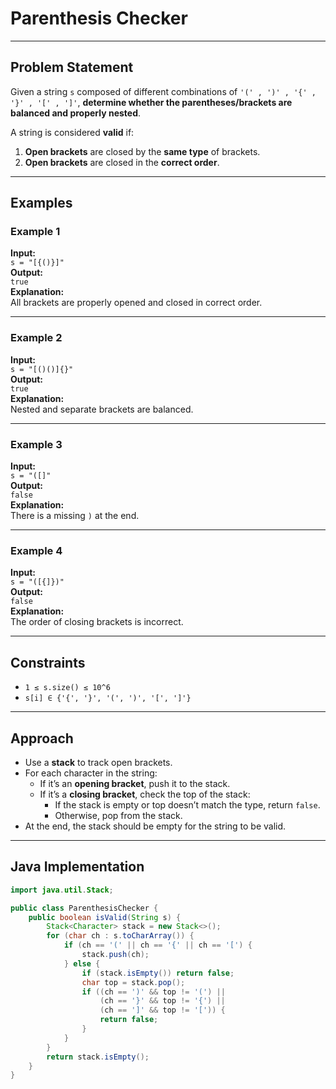 # Parenthesis Checker

---

## Problem Statement

Given a string `s` composed of different combinations of `'(' , ')' , '{' , '}' , '[' , ']'`, **determine whether the parentheses/brackets are balanced and properly nested**.

A string is considered **valid** if:
1. **Open brackets** are closed by the **same type** of brackets.
2. **Open brackets** are closed in the **correct order**.

---

## Examples

### Example 1
**Input:**  
`s = "[{()}]"`  
**Output:**  
`true`  
**Explanation:**  
All brackets are properly opened and closed in correct order.

---

### Example 2
**Input:**  
`s = "[()()]{}"`  
**Output:**  
`true`  
**Explanation:**  
Nested and separate brackets are balanced.

---

### Example 3
**Input:**  
`s = "([]"`  
**Output:**  
`false`  
**Explanation:**  
There is a missing `)` at the end.

---

### Example 4
**Input:**  
`s = "([{]})"`  
**Output:**  
`false`  
**Explanation:**  
The order of closing brackets is incorrect.

---

## Constraints

- `1 ≤ s.size() ≤ 10^6`
- `s[i] ∈ {'{', '}', '(', ')', '[', ']'}`

---

## Approach

- Use a **stack** to track open brackets.
- For each character in the string:
  - If it’s an **opening bracket**, push it to the stack.
  - If it’s a **closing bracket**, check the top of the stack:
    - If the stack is empty or top doesn’t match the type, return `false`.
    - Otherwise, pop from the stack.
- At the end, the stack should be empty for the string to be valid.

---

## Java Implementation

```java
import java.util.Stack;

public class ParenthesisChecker {
    public boolean isValid(String s) {
        Stack<Character> stack = new Stack<>();
        for (char ch : s.toCharArray()) {
            if (ch == '(' || ch == '{' || ch == '[') {
                stack.push(ch);
            } else {
                if (stack.isEmpty()) return false;
                char top = stack.pop();
                if ((ch == ')' && top != '(') ||
                    (ch == '}' && top != '{') ||
                    (ch == ']' && top != '[')) {
                    return false;
                }
            }
        }
        return stack.isEmpty();
    }
}